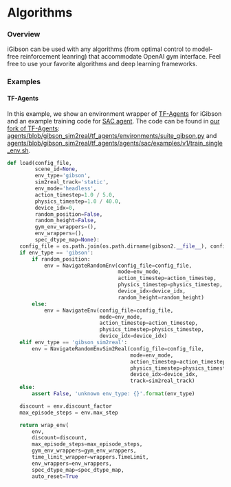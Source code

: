 # Algorithms

### Overview

iGibson can be used with any algorithms (from optimal control to model-free reinforcement leanring) that accommodate OpenAI gym interface. Feel free to use your favorite algorithms and deep learning frameworks.

### Examples

#### TF-Agents

In this example, we show an environment wrapper of [TF-Agents](https://github.com/tensorflow/agents) for iGibson and an example training code for [SAC agent](https://arxiv.org/abs/1801.01290). The code can be found in [our fork of TF-Agents](https://github.com/StanfordVL/agents/): [agents/blob/gibson_sim2real/tf_agents/environments/suite_gibson.py](https://github.com/StanfordVL/agents/blob/gibson_sim2real/tf_agents/environments/suite_gibson.py) and [agents/blob/gibson_sim2real/tf_agents/agents/sac/examples/v1/train_single_env.sh](https://github.com/StanfordVL/agents/blob/gibson_sim2real/tf_agents/agents/sac/examples/v1/train_single_env.sh).

```python
def load(config_file,
         scene_id=None,
         env_type='gibson',
         sim2real_track='static',
         env_mode='headless',
         action_timestep=1.0 / 5.0,
         physics_timestep=1.0 / 40.0,
         device_idx=0,
         random_position=False,
         random_height=False,
         gym_env_wrappers=(),
         env_wrappers=(),
         spec_dtype_map=None):
    config_file = os.path.join(os.path.dirname(gibson2.__file__), config_file)
    if env_type == 'gibson':
        if random_position:
            env = NavigateRandomEnv(config_file=config_file,
                                    mode=env_mode,
                                    action_timestep=action_timestep,
                                    physics_timestep=physics_timestep,
                                    device_idx=device_idx,
                                    random_height=random_height)
        else:
            env = NavigateEnv(config_file=config_file,
                              mode=env_mode,
                              action_timestep=action_timestep,
                              physics_timestep=physics_timestep,
                              device_idx=device_idx)
    elif env_type == 'gibson_sim2real':
        env = NavigateRandomEnvSim2Real(config_file=config_file,
                                        mode=env_mode,
                                        action_timestep=action_timestep,
                                        physics_timestep=physics_timestep,
                                        device_idx=device_idx,
                                        track=sim2real_track)
    else:
        assert False, 'unknown env_type: {}'.format(env_type)

    discount = env.discount_factor
    max_episode_steps = env.max_step

    return wrap_env(
        env,
        discount=discount,
        max_episode_steps=max_episode_steps,
        gym_env_wrappers=gym_env_wrappers,
        time_limit_wrapper=wrappers.TimeLimit,
        env_wrappers=env_wrappers,
        spec_dtype_map=spec_dtype_map,
        auto_reset=True
```
